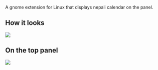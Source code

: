 A gnome extension for Linux that displays nepali calendar on the panel.

## How it looks
<img src="https://raw.githubusercontent.com/Biplab-Dutta/Nepali-Calendar/master/assets/date_only.png"></img>

## On the top panel
<img src="https://raw.githubusercontent.com/Biplab-Dutta/Nepali-Calendar/master/assets/top_panel.png"></img>
